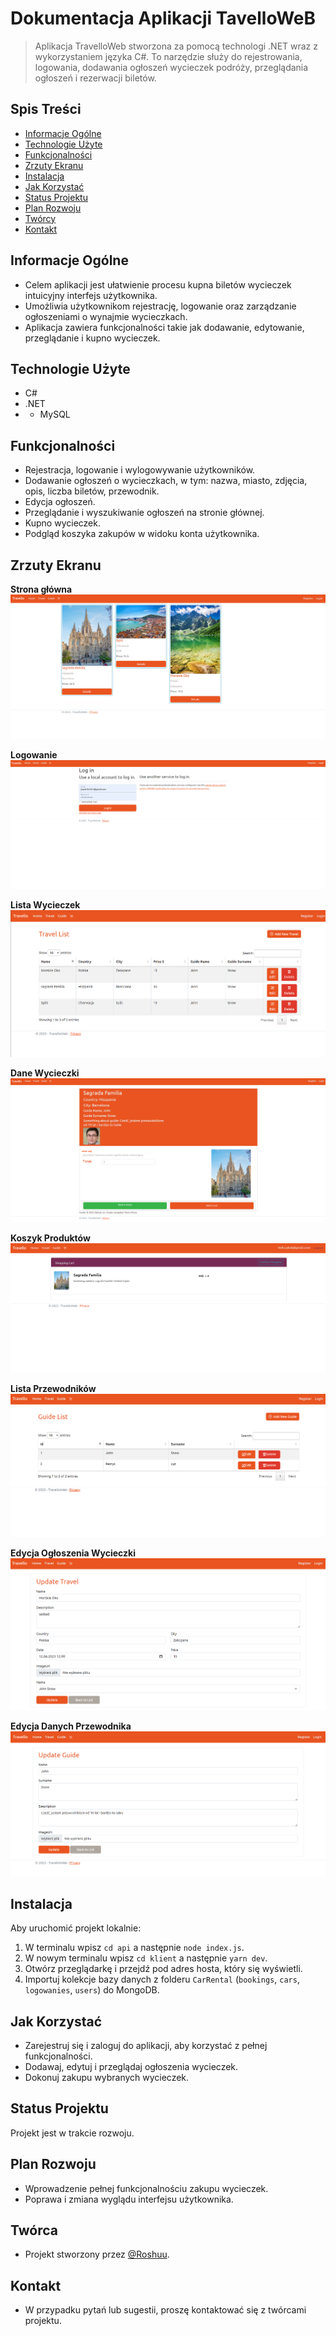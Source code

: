 # Dokumentacja Aplikacji TavelloWeB
 
> Aplikacja TravelloWeb stworzona za pomocą technologi .NET wraz z wykorzystaniem języka C#. To narzędzie służy do rejestrowania, logowania, dodawania ogłoszeń wycieczek podróży, przeglądania ogłoszeń i rezerwacji biletów.
 
## Spis Treści
* [Informacje Ogólne](#informacje-ogólne)
* [Technologie Użyte](#technologie-użyte)
* [Funkcjonalności](#funkcjonalności)
* [Zrzuty Ekranu](#zrzuty-ekranu)
* [Instalacja](#instalacja)
* [Jak Korzystać](#jak-korzystać)
* [Status Projektu](#status-projektu)
* [Plan Rozwoju](#plan-rozwoju)
* [Twórcy](#twórcy)
* [Kontakt](#kontakt)
 
## Informacje Ogólne
- Celem aplikacji jest ułatwienie procesu kupna biletów wycieczek intuicyjny interfejs użytkownika.
- Umożliwia użytkownikom rejestrację, logowanie oraz zarządzanie ogłoszeniami o wynajmie wycieczkach.
- Aplikacja zawiera funkcjonalności takie jak dodawanie, edytowanie, przeglądanie i kupno wycieczek.
 
## Technologie Użyte
- C#
- .NET
- - MySQL
 
## Funkcjonalności
- Rejestracja, logowanie i wylogowywanie użytkowników.
- Dodawanie ogłoszeń o wycieczkach, w tym: nazwa, miasto, zdjęcia, opis, liczba biletów, przewodnik.
- Edycja ogłoszeń.
- Przeglądanie i wyszukiwanie ogłoszeń na stronie głównej.
- Kupno wycieczek.
- Podgląd koszyka zakupów w widoku konta użytkownika.
 
## Zrzuty Ekranu

**Strona główna**
![Strona główna](screenshots/main-page.PNG)

**Logowanie**
![Logowanie](screenshots/login-page.PNG)

**Lista Wycieczek**
![Lista Wycieczek](screenshots/travel-list.PNG)

**Dane Wycieczki**
![Dane Wycieczki](screenshots/travel-description.PNG)

**Koszyk Produktów**
![Koszyk Produktów](screenshots/travel-purchase.PNG)

**Lista Przewodników**
![Lista Przewodników](screenshots/guide-list.PNG)

**Edycja Ogłoszenia Wycieczki**
![Edycja Ogłoszenia Wycieczki](screenshots/travel-edit.PNG)

**Edycja Danych Przewodnika**
![Edycja Danych Przewodnika](screenshots/guide-edit.PNG)
 
## Instalacja
Aby uruchomić projekt lokalnie:
1. W terminalu wpisz `cd api` a następnie `node index.js`.
2. W nowym terminalu wpisz `cd klient` a następnie `yarn dev`.
3. Otwórz przeglądarkę i przejdź pod adres hosta, który się wyświetli.
4. Importuj kolekcje bazy danych z folderu `CarRental` (`bookings`, `cars`, `logowanies`, `users`) do MongoDB.
 
## Jak Korzystać
- Zarejestruj się i zaloguj do aplikacji, aby korzystać z pełnej funkcjonalności.
- Dodawaj, edytuj i przeglądaj ogłoszenia wycieczek.
- Dokonuj zakupu wybranych wycieczek.
 
## Status Projektu
Projekt jest w trakcie rozwoju.
 
## Plan Rozwoju
- Wprowadzenie pełnej funkcjonalnościu zakupu wycieczek.
- Poprawa i zmiana wyglądu interfejsu użytkownika.
 
## Twórca
- Projekt stworzony przez [@Roshuu](https://github.com/Roshuu).
 
## Kontakt
- W przypadku pytań lub sugestii, proszę kontaktować się z twórcami projektu.
